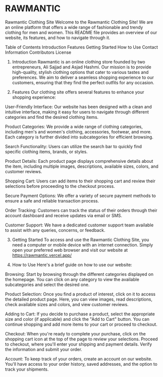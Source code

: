 # RAWMANTIC

Rawmantic Clothing Site
Welcome to the Rawmantic Clothing Site! We are an online platform that offers a wide range of fashionable and trendy clothing for men and women. This README file provides an overview of our website, its features, and how to navigate through it.

Table of Contents
Introduction
Features
Getting Started
How to Use
Contact Information
Contributors
License
1. Introduction
Rawmantic is an online clothing store founded by two entrepreneurs, Ali Sajjad and Asjad Hashmi. Our mission is to provide high-quality, stylish clothing options that cater to various tastes and preferences. We aim to deliver a seamless shopping experience to our customers, ensuring that they find the perfect outfits for any occasion.

2. Features
Our clothing site offers several features to enhance your shopping experience:

User-Friendly Interface: Our website has been designed with a clean and intuitive interface, making it easy for users to navigate through different categories and find the desired clothing items.

Product Categories: We provide a wide range of clothing categories, including men's and women's clothing, accessories, footwear, and more. Each category is further divided into subcategories for efficient browsing.

Search Functionality: Users can utilize the search bar to quickly find specific clothing items, brands, or styles.

Product Details: Each product page displays comprehensive details about the item, including multiple images, descriptions, available sizes, colors, and customer reviews.

Shopping Cart: Users can add items to their shopping cart and review their selections before proceeding to the checkout process.

Secure Payment Options: We offer a variety of secure payment methods to ensure a safe and reliable transaction process.

Order Tracking: Customers can track the status of their orders through their account dashboard and receive updates via email or SMS.

Customer Support: We have a dedicated customer support team available to assist with any queries, concerns, or feedback.

3. Getting Started
To access and use the Rawmantic Clothing Site, you need a computer or mobile device with an internet connection. Simply open your preferred web browser and visit our website at https://rawmantic.vercel.app/

4. How to Use
Here's a brief guide on how to use our website:

Browsing: Start by browsing through the different categories displayed on the homepage. You can click on any category to view the available subcategories and select the desired one.

Product Selection: Once you find a product of interest, click on it to access the detailed product page. Here, you can view images, read descriptions, check available sizes and colors, and view customer reviews.

Adding to Cart: If you decide to purchase a product, select the appropriate size and color (if applicable) and click the "Add to Cart" button. You can continue shopping and add more items to your cart or proceed to checkout.

Checkout: When you're ready to complete your purchase, click on the shopping cart icon at the top of the page to review your selections. Proceed to checkout, where you'll enter your shipping and payment details. Verify the information and submit your order.

Account: To keep track of your orders, create an account on our website. You'll have access to your order history, saved addresses, and the option to track your shipments.
